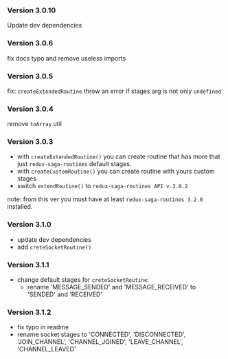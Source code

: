 ### Version 3.0.10
Update dev dependencies

### Version 3.0.6
fix docs typo and remove useless imports

### Version 3.0.5 
fix: `createExtendedRoutine` throw an error if stages arg is not only `undefined`

### Version 3.0.4
remove `toArray` util

### Version 3.0.3
- with `createExtendedRoutine()` you can create routine that has more that just `redux-saga-routines` default stages.
- with `createCustomRoutine()` you can create routine with yours custom stages
- switch `extendRoutine()` to `redux-saga-routines API v.3.0.2`

note: from this ver you must have at least `redux-saga-routines 3.2.0` installed.

### Version 3.1.0
- update dev dependencies
- add `creteSocketRoutine()`

### Version 3.1.1
- change default stages for `creteSocketRoutine`:
  - rename 'MESSAGE_SENDED' and 'MESSAGE_RECEIVED' to 'SENDED' and 'RECEIVED'

### Version 3.1.2
- fix typo in readme
- rename socket stages to 'CONNECTED', 'DISCONNECTED', 'JOIN_CHANNEL', 'CHANNEL_JOINED', 'LEAVE_CHANNEL', 'CHANNEL_LEAVED'